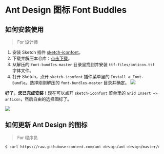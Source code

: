 # Ant Design 图标 Font Buddles

## 如何安装使用

> For 设计师

1. 安装 Sketch 插件 [sketch-iconfont](https://github.com/keremciu/sketch-iconfont)。
2. 下载并解压本仓库：[点击下载](https://github.com/ant-design/font-bundles/archive/master.zip)。
3. 从解压的 `font-bundles-master` 目录里找到并安装 `ttf-files/anticon.ttf` 字体文件。
4. 打开 Sketch，点开 `sketch-iconfont` 插件菜单里的 `Install a Font-Bundle`。选择刚刚解压的 `font-bundles-master` 目录并确定。
   ![](https://gw.alipayobjects.com/zos/rmsportal/DpbyRtuMgYsnpROxorYf.png)

**好了，您已完成安装**！现在可以点开 `sketch-iconfont` 菜单里的 `Grid Insert => anticon`，然后自由的选择图标了。

![](https://gw.alipayobjects.com/zos/rmsportal/BEntOkYoFlADMhknMTgx.gif)

## 如何更新 Ant Design 的图标

> For 程序员

```bash
$ curl https://raw.githubusercontent.com/ant-design/ant-design/master/components/style/core/iconfont.less | node update-anticon.js
```

